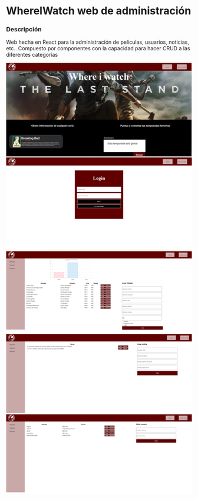 # WhereIWatch web de administración
### Descripción
Web hecha en React para la administración de peliculas, usuarios, noticias, etc..
Compuesto por componentes con la capacidad para hacer CRUD a las diferentes categorías


![](https://github.com/BeTheVal/WhereIWatch/blob/main/WIW%20Web/imgs/Landing.png)
![](https://github.com/BeTheVal/WhereIWatch/blob/main/WIW%20Web/imgs/Login.PNG)
![](https://github.com/BeTheVal/WhereIWatch/blob/main/WIW%20Web/imgs/Peliculas.PNG)
![](https://github.com/BeTheVal/WhereIWatch/blob/main/WIW%20Web/imgs/Noticias.PNG)
![](https://github.com/BeTheVal/WhereIWatch/blob/main/WIW%20Web/imgs/Usuarios.PNG)
